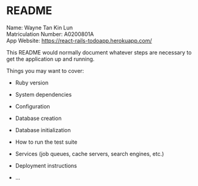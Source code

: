 # README

Name: Wayne Tan Kin Lun <br>
Matriculation Number: A0200801A <br>
App Website: https://react-rails-todoapp.herokuapp.com/ <br>

This README would normally document whatever steps are necessary to get the
application up and running.

Things you may want to cover:

- Ruby version

- System dependencies

- Configuration

- Database creation

- Database initialization

- How to run the test suite

- Services (job queues, cache servers, search engines, etc.)

- Deployment instructions

- ...
